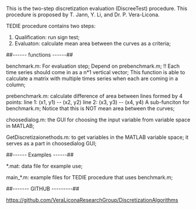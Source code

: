 This is the two-step discretization evaluation (DiscreeTest) procedure. This procedure is proposed by T. Jann, Y. Li, and Dr. P. Vera-Licona. 

TEDIE procedure contains two steps: 
1. Qualification: run sign test; 
2. Evaluaton: calculate mean area between the curves as a criteria; 

##------ functions ------##

benchmark.m: 
For evaluation step; 
Depend on prebenchmark.m;
!! Each time series should come in as a n*1 vertical vector; 
This function is able to calculate a matrix with multiple times series when each are coming in a column; 


prebenchmark.m: 
calculate difference of area between lines formed by 4 points: 
                line 1: (x1, y1) -- (x2, y2)
				line 2: (x3, y3) -- (x4, y4)
				A sub-funciton for benchmark.m; 
Notice that this is NOT mean area between the curves; 

choosedialog.m:
the GUI for choosing the input variable from variable space in MATLAB;

GetDiscretizaionethods.m: 
to get variables in the MATLAB variable space; 
it serves as a part in choosedialog GUI; 

##------ Examples ------##

*.mat: 
data file for example use; 

main_*.m: example files for TEDIE procedure that uses benchmark.m;


##------- GITHUB ---------##

https://github.com/VeraLiconaResearchGroup/DiscretizationAlgorithms
